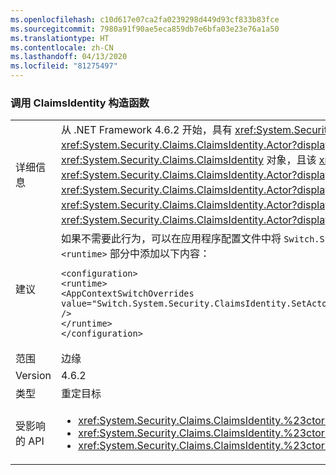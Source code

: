 ```yaml
---
ms.openlocfilehash: c10d617e07ca2fa0239298d449d93cf833b83fce
ms.sourcegitcommit: 7980a91f90ae5eca859db7e6bfa03e23e76a1a50
ms.translationtype: HT
ms.contentlocale: zh-CN
ms.lasthandoff: 04/13/2020
ms.locfileid: "81275497"
---
```

### <a name="calls-to-claimsidentity-constructors"></a>调用 ClaimsIdentity 构造函数

|   |   |
|---|---|
|详细信息|从 .NET Framework 4.6.2 开始，具有 <xref:System.Security.Principal.IIdentity?displayProperty=name> 参数的 <xref:System.Security.Claims.ClaimsIdentity> 构造函数设置 <xref:System.Security.Claims.ClaimsIdentity.Actor?displayProperty=name> 属性的方式发生了变化。 如果 <xref:System.Security.Principal.IIdentity?displayProperty=name> 参数是 <xref:System.Security.Claims.ClaimsIdentity> 对象，且该 <xref:System.Security.Claims.ClaimsIdentity> 对象的 <xref:System.Security.Claims.ClaimsIdentity.Actor?displayProperty=name> 属性不为 <code>null</code>，则 <xref:System.Security.Claims.ClaimsIdentity.Actor?displayProperty=name> 属性是使用 <xref:System.Security.Claims.ClaimsIdentity.Clone> 方法附加的。 在 Framework 4.6.1 及早期版本中，<xref:System.Security.Claims.ClaimsIdentity.Actor?displayProperty=name> 属性作为现有引用进行附加。由于此更改，从 .NET Framework 4.6.2 开始，新 <xref:System.Security.Claims.ClaimsIdentity> 对象的 <xref:System.Security.Claims.ClaimsIdentity.Actor?displayProperty=name> 属性不等于构造函数的 <xref:System.Security.Principal.IIdentity?displayProperty=name> 参数的 <xref:System.Security.Claims.ClaimsIdentity.Actor?displayProperty=name> 属性。 在 .NET Framework 4.6.1 及更早版本中，它们是相等的。|
|建议|如果不需要此行为，可以在应用程序配置文件中将 <code>Switch.System.Security.ClaimsIdentity.SetActorAsReferenceWhenCopyingClaimsIdentity</code> 开关设置为 <code>true</code>，从而还原旧行为。 为此，必须在 web.config 文件的 <code>&lt;runtime&gt;</code> 部分中添加以下内容：<pre><code class="lang-xml">&lt;configuration&gt;&#13;&#10;&lt;runtime&gt;&#13;&#10;&lt;AppContextSwitchOverrides value=&quot;Switch.System.Security.ClaimsIdentity.SetActorAsReferenceWhenCopyingClaimsIdentity=true&quot; /&gt;&#13;&#10;&lt;/runtime&gt;&#13;&#10;&lt;/configuration&gt;&#13;&#10;</code></pre>|
|范围|边缘|
|Version|4.6.2|
|类型|重定目标|
|受影响的 API|<ul><li><xref:System.Security.Claims.ClaimsIdentity.%23ctor(System.Security.Principal.IIdentity)></li><li><xref:System.Security.Claims.ClaimsIdentity.%23ctor(System.Security.Principal.IIdentity,System.Collections.Generic.IEnumerable{System.Security.Claims.Claim})></li><li><xref:System.Security.Claims.ClaimsIdentity.%23ctor(System.Security.Principal.IIdentity,System.Collections.Generic.IEnumerable{System.Security.Claims.Claim},System.String,System.String,System.String)></li></ul>|
